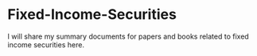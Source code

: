 # Fixed-Income-Securities

I will share my summary documents for papers and books related to fixed income securities here.
